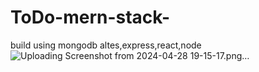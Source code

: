 # ToDo-mern-stack-


build using mongodb altes,express,react,node![Uploading Screenshot from 2024-04-28 19-15-17.png…]()
